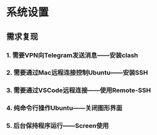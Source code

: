 # 系统设置

## 需求复现
### 1. 需要VPN向Telegram发送消息——安装clash
### 2. 需要通过Mac远程连接控制Ubuntu——安装SSH
### 3. 需要通过VSCode远程连接——使用Remote-SSH
### 4. 纯命令行操作Ubuntu——关闭图形界面
### 5. 后台保持程序运行——Screen使用